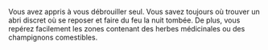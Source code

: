 ﻿---
id: background_loner_fr.md#aptitude--besoin-de-personne
name: 'Aptitude : Besoin de personne'
---

Vous avez appris à vous débrouiller seul. Vous savez toujours où trouver un abri discret où se reposer et faire du feu la nuit tombée. De plus, vous repérez facilement les zones contenant des herbes médicinales ou des champignons comestibles.


